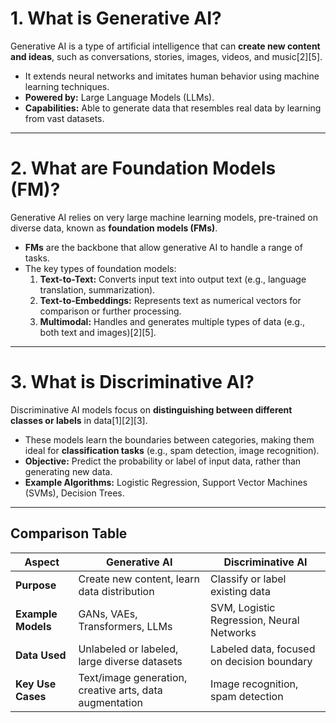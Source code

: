 # 1. What is Generative AI?

Generative AI is a type of artificial intelligence that can **create new content and ideas**, such as conversations, stories, images, videos, and music[2][5].
- It extends neural networks and imitates human behavior using machine learning techniques.
- **Powered by:** Large Language Models (LLMs).
- **Capabilities:** Able to generate data that resembles real data by learning from vast datasets.

---

# 2. What are Foundation Models (FM)?

Generative AI relies on very large machine learning models, pre-trained on diverse data, known as **foundation models (FMs)**.
- **FMs** are the backbone that allow generative AI to handle a range of tasks.
- The key types of foundation models:
  1. **Text-to-Text:** Converts input text into output text (e.g., language translation, summarization).
  2. **Text-to-Embeddings:** Represents text as numerical vectors for comparison or further processing.
  3. **Multimodal:** Handles and generates multiple types of data (e.g., both text and images)[2][5].

---

# 3. What is Discriminative AI?

Discriminative AI models focus on **distinguishing between different classes or labels** in data[1][2][3].
- These models learn the boundaries between categories, making them ideal for **classification tasks** (e.g., spam detection, image recognition).
- **Objective:** Predict the probability or label of input data, rather than generating new data.
- **Example Algorithms:** Logistic Regression, Support Vector Machines (SVMs), Decision Trees.

---

## Comparison Table

| Aspect            | Generative AI                                            | Discriminative AI                          |
|-------------------|---------------------------------------------------------|--------------------------------------------|
| **Purpose**       | Create new content, learn data distribution              | Classify or label existing data            |
| **Example Models**| GANs, VAEs, Transformers, LLMs                          | SVM, Logistic Regression, Neural Networks  |
| **Data Used**     | Unlabeled or labeled, large diverse datasets             | Labeled data, focused on decision boundary |
| **Key Use Cases** | Text/image generation, creative arts, data augmentation  | Image recognition, spam detection          |
